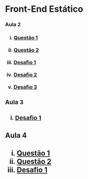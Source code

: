 # Front-End Estático

<h3>Aula 2<h3/>
<ol type = "i">
<li><a href = "https://mosilva.github.io/FrontEndEstatico/Exercicio/2/questao1.html" target="_blank"> Questão 1<a/></li>
<br/>
<li><a href = "https://mosilva.github.io/FrontEndEstatico/Exercicio/2/questao2" target="_blank"> Questão 2<a/></li>
<br/>
<li><a href = "https://mosilva.github.io/FrontEndEstatico/Desafio/2/Desafio1/Desafio1" target="_blank"> Desafio 1<a/></li>
<br/>
<li><a href= "https://mosilva.github.io/FrontEndEstatico/Desafio/2/Desafio2/Desafio2" target="_blank"> Desafio 2<a/></li>
<br/>
<li><a href = "https://mosilva.github.io/FrontEndEstatico/Desafio/2/Desafio3/Desafio3" target="_blank"> Desafio 3<a/></li>
</ol>
<h3>Aula 3<h3/>
<ol type = "i">
<li><a href = "https://mosilva.github.io/FrontEndEstatico/Desafio/3/Desafio3Aula3.html" target="_blank"> Desafio 1<a/></li>
</ol>
<h3>Aula 4<h3/>
<ol type = "i">
<li><a href = "https://mosilva.github.io/FrontEndEstatico/Exercicio/4/Exercicio1/index.html" target="_blank"> Questão 1<a/></li>
<li><a href = "https://mosilva.github.io/FrontEndEstatico/Exercicio/4/Exercicio2/index.html" target="_blank"> Questão 2<a/></li>
<li><a href = "https://mosilva.github.io/FrontEndEstatico/Desafio/4/index.html" target="_blank"> Desafio 1<a/></li>
</ol>
